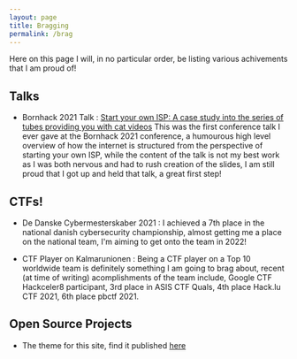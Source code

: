```yaml
---
layout: page
title: Bragging
permalink: /brag
---
```


Here on this page I will, in no particular order, be listing various achivements that I am proud of!

## Talks

- Bornhack 2021 Talk : [Start your own ISP: A case study into the series of tubes providing you with cat videos](https://media.ccc.de/v/446-start-your-own-isp-or-just-learn-how-an-isp-works) This was the first conference talk I ever gave at the Bornhack 2021 conference, a humourous high level overview of how the internet is structured from the perspective of starting your own ISP, while the content of the talk is not my best work as I was both nervous and had to rush creation of the slides, I am still proud that I got up and held that talk, a great first step!

## CTFs!

- De Danske Cybermesterskaber 2021 : I achieved a 7th place in the national danish cybersecurity championship, almost getting me a place on the national team, I'm aiming to get onto the team in 2022!

- CTF Player on Kalmarunionen : Being a CTF player on a Top 10 worldwide team is definitely something I am going to brag about, recent (at time of writing) acomplishments of the team include, Google CTF Hackceler8 participant, 3rd place in ASIS CTF Quals, 4th place Hack.lu CTF 2021, 6th place pbctf 2021.

## Open Source Projects

- The theme for this site, find it published [here](https://www.github.com/williambenembarek/daydream-theme)